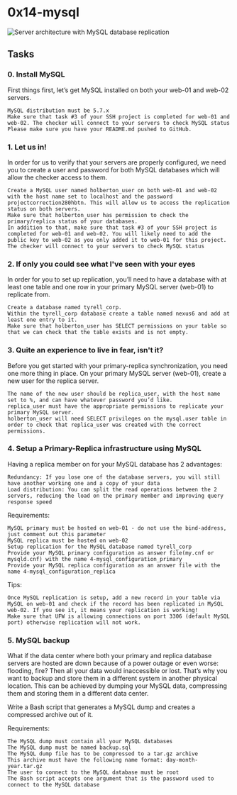 # 0x14-mysql

![Server architecture with MySQL database replication](https://s3.amazonaws.com/intranet-projects-files/holbertonschool-sysadmin_devops/280/KkrkDHT.png)

## Tasks

### 0. Install MySQL

First things first, let’s get MySQL installed on both your web-01 and web-02 servers.

    MySQL distribution must be 5.7.x
    Make sure that task #3 of your SSH project is completed for web-01 and web-02. The checker will connect to your servers to check MySQL status
    Please make sure you have your README.md pushed to GitHub.

### 1. Let us in!

In order for us to verify that your servers are properly configured, we need you to create a user and password for both MySQL databases which will allow the checker access to them.

    Create a MySQL user named holberton_user on both web-01 and web-02 with the host name set to localhost and the password projectcorrection280hbtn. This will allow us to access the replication status on both servers.
    Make sure that holberton_user has permission to check the primary/replica status of your databases.
    In addition to that, make sure that task #3 of your SSH project is completed for web-01 and web-02. You will likely need to add the public key to web-02 as you only added it to web-01 for this project. The checker will connect to your servers to check MySQL status

### 2. If only you could see what I've seen with your eyes

In order for you to set up replication, you’ll need to have a database with at least one table and one row in your primary MySQL server (web-01) to replicate from.

    Create a database named tyrell_corp.
    Within the tyrell_corp database create a table named nexus6 and add at least one entry to it.
    Make sure that holberton_user has SELECT permissions on your table so that we can check that the table exists and is not empty.


### 3. Quite an experience to live in fear, isn't it?

Before you get started with your primary-replica synchronization, you need one more thing in place. On your primary MySQL server (web-01), create a new user for the replica server.

    The name of the new user should be replica_user, with the host name set to %, and can have whatever password you’d like.
    replica_user must have the appropriate permissions to replicate your primary MySQL server.
    holberton_user will need SELECT privileges on the mysql.user table in order to check that replica_user was created with the correct permissions.


### 4. Setup a Primary-Replica infrastructure using MySQL

Having a replica member on for your MySQL database has 2 advantages:

    Redundancy: If you lose one of the database servers, you will still have another working one and a copy of your data
    Load distribution: You can split the read operations between the 2 servers, reducing the load on the primary member and improving query response speed

Requirements:

    MySQL primary must be hosted on web-01 - do not use the bind-address, just comment out this parameter
    MySQL replica must be hosted on web-02
    Setup replication for the MySQL database named tyrell_corp
    Provide your MySQL primary configuration as answer file(my.cnf or mysqld.cnf) with the name 4-mysql_configuration_primary
    Provide your MySQL replica configuration as an answer file with the name 4-mysql_configuration_replica

Tips:

    Once MySQL replication is setup, add a new record in your table via MySQL on web-01 and check if the record has been replicated in MySQL web-02. If you see it, it means your replication is working!
    Make sure that UFW is allowing connections on port 3306 (default MySQL port) otherwise replication will not work.


### 5. MySQL backup

What if the data center where both your primary and replica database servers are hosted are down because of a power outage or even worse: flooding, fire? Then all your data would inaccessible or lost. That’s why you want to backup and store them in a different system in another physical location. This can be achieved by dumping your MySQL data, compressing them and storing them in a different data center.

Write a Bash script that generates a MySQL dump and creates a compressed archive out of it.

Requirements:

    The MySQL dump must contain all your MySQL databases
    The MySQL dump must be named backup.sql
    The MySQL dump file has to be compressed to a tar.gz archive
    This archive must have the following name format: day-month-year.tar.gz
    The user to connect to the MySQL database must be root
    The Bash script accepts one argument that is the password used to connect to the MySQL database
